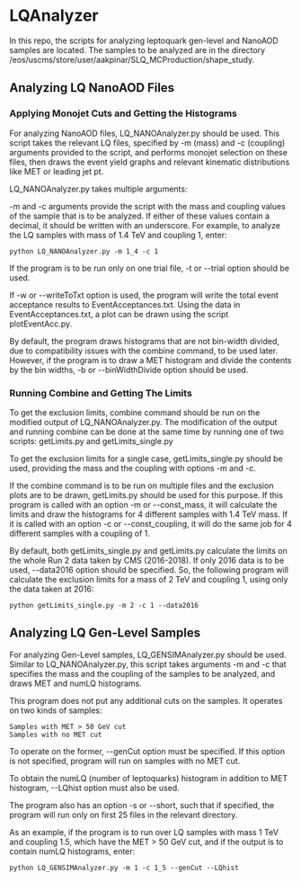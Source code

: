# LQAnalyzer

In this repo, the scripts for analyzing leptoquark gen-level and NanoAOD samples are located. The samples to be analyzed are in the directory /eos/uscms/store/user/aakpinar/SLQ\_MCProduction/shape\_study.

## Analyzing LQ NanoAOD Files

### Applying Monojet Cuts and Getting the Histograms

For analyzing NanoAOD files, LQ\_NANOAnalyzer.py should be used. This script takes the relevant LQ files, specified by -m (mass) and -c (coupling) arguments provided to the script, and performs monojet selection on these files, then draws the event yield graphs and relevant kinematic distributions like MET or leading jet pt.

LQ\_NANOAnalyzer.py takes multiple arguments:

-m and -c arguments provide the script with the mass and coupling values of the sample that is to be analyzed. If either of these values contain a decimal, it should be written with an underscore. For example, to analyze the LQ samples with mass of 1.4 TeV and coupling 1, enter:

```
python LQ_NANOAnalyzer.py -m 1_4 -c 1

```

If the program is to be run only on one trial file, -t or --trial option should be used.

If -w or --writeToTxt option is used, the program will write the total event acceptance results to EventAcceptances.txt. Using the data in EventAcceptances.txt, a plot can be drawn using the script plotEventAcc.py.

By default, the program draws histograms that are not bin-width divided, due to compatibility issues with the combine command, to be used later. However, if the program is to draw a MET histogram and divide the contents by the bin widths, -b or --binWidthDivide option should be used.

### Running Combine and Getting The Limits

To get the exclusion limits, combine command should be run on the modified output of LQ\_NANOAnalyzer.py. The modification of the output and running combine can be done at the same time by running one of two scripts: getLimits.py and getLimits\_single.py 

To get the exclusion limits for a single case, getLimits\_single.py should be used, providing the mass and the coupling with options -m and -c. 

If the combine command is to be run on multiple files and the exclusion plots are to be drawn, getLimits.py should be used for this purpose. If this program is called with an option -m or --const\_mass, it will calculate the limits and draw the histograms for 4 different samples with 1.4 TeV mass. If it is called with an option -c or --const\_coupling, it will do the same job for 4 different samples with a coupling of 1.

By default, both getLimits\_single.py and getLimits.py calculate the limits on the whole Run 2 data taken by CMS (2016-2018). If only 2016 data is to be used, --data2016 option should be specified. So, the following program will calculate the exclusion limits for a mass of 2 TeV and coupling 1, using only the data taken at 2016:

```
python getLimits_single.py -m 2 -c 1 --data2016

```
 
## Analyzing LQ Gen-Level Samples

For analyzing Gen-Level samples, LQ\_GENSIMAnalyzer.py should be used. Similar to LQ\_NANOAnalyzer.py, this script takes arguments -m and -c that specifies the mass and the coupling of the samples to be analyzed, and draws MET and numLQ histograms.

This program does not put any additional cuts on the samples. It operates on two kinds of samples: 

    Samples with MET > 50 GeV cut
    Samples with no MET cut 

To operate on the former, --genCut option must be specified. If this option is not specified, program will run on samples with no MET cut.

To obtain the numLQ (number of leptoquarks) histogram in addition to MET histogram, --LQhist option must also be used. 

The program also has an option -s or --short, such that if specified, the program will run only on first 25 files in the relevant directory.

As an example, if the program is to run over LQ samples with mass 1 TeV and coupling 1.5, which have the MET > 50 GeV cut, and if the output is to contain numLQ histograms, enter:

```
python LQ_GENSIMAnalyzer.py -m 1 -c 1_5 --genCut --LQhist

``` 


 
